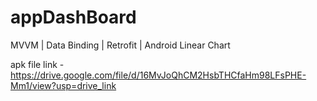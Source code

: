 # appDashBoard
MVVM | Data Binding | Retrofit | Android Linear Chart

apk file link - https://drive.google.com/file/d/16MvJoQhCM2HsbTHCfaHm98LFsPHE-Mm1/view?usp=drive_link
